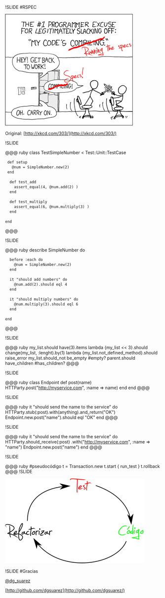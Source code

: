 !SLIDE
#RSPEC

![XKCD running the specs](running.png)

Original: [http://xkcd.com/303/](http://xkcd.com/303/)

!SLIDE 

@@@ ruby
    class TestSimpleNumber < Test::Unit::TestCase
     
     def setup
       @num = SimpleNumber.new(2)
     end

      def test_add
        assert_equal(4, @num.add(2) )
      end
     
      def test_multiply
        assert_equal(6, @num.multiply(3) )
      end

    end
@@@


!SLIDE 

@@@ ruby
    describe SimpleNumber do
      
      before :each do
        @num = SimpleNumber.new(2)
      end
     
      it "should add numbers" do
        @num.add(2).should eql 4
      end
      
      it "should multiply numbers" do
        @num.multiply(3).should eql 6
      end
     
    end
@@@

!SLIDE

@@@ ruby
    my_list.should have(3).items
    lambda {my_list << 3}.should change(my_list, :lenght).by(1)
    lambda {my_list.not_defined_method}.should raise_error
    my_list.should_not be_empty #empty?
    parent.should have_children #has_children?
@@@

!SLIDE

@@@ ruby
    class Endpoint
      def post(name)
        HTTParty.post("http://myservice.com", :name => name)
      end
    end
@@@

!SLIDE

@@@ ruby
    it "should send the name to the service" do
      HTTParty.stub(:post).with(anything).and_return("OK")
      Endpoint.new.post("name").should eql "OK"
    end
@@@

!SLIDE

@@@ ruby
    it "should send the name to the service" do
      HTTParty.should_receive(:post)
        .with("http://myservice.com", :name => "name")
      Endpoint.new.post("name")
    end
@@@

!SLIDE

@@@ ruby
    #pseudocódigo
    t = Transaction.new
    t.start { run_test }
    t.rollback
@@@
!SLIDE

![Ciclo rojo-verde](ciclo-rojo-verde.png)

!SLIDE
#Gracias

[@dg\_suarez](http://twitter.com/dg_suarez)

[http://github.com/dgsuarez](http://github.com/dgsuarez/)
